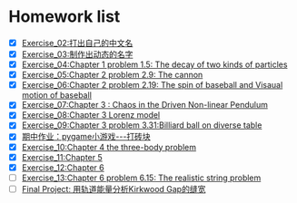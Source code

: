 # Homework list
- [x] [Exercise_02:打出自己的中文名](https://github.com/wzrwisdom/compuational_physics_N2015301020068/tree/master/Exercise_02)
- [x] [Exercise_03:制作出动态的名字](https://github.com/wzrwisdom/compuational_physics_N2015301020068/tree/master/Exercise_03)
- [x] [Exercise_04:Chapter 1 problem 1.5: The decay of two kinds of particles](https://github.com/wzrwisdom/compuational_physics_N2015301020068/blob/master/README(cha1).md)
- [x] [Exercise_05:Chapter 2 problem 2.9: The cannon](https://github.com/wzrwisdom/compuational_physics_N2015301020068/blob/master/README(chap2).md)
- [x] [Exercise_06:Chapter 2 problem 2.19: The spin of baseball and Visaual motion of baseball](https://www.zybuluo.com/mdeditor#917161-full-reader)
- [x] [Exercise_07:Chapter 3 : Chaos in the Driven Non-linear Pendulum](https://www.zybuluo.com/mdeditor#929260-full-reader)
- [x] [Exercise_08:Chapter 3 Lorenz model](https://www.zybuluo.com/mdeditor#full-reader)
- [x] [Exercise_09:Chapter 3 problem 3.31:Billiard ball on diverse table](https://www.zybuluo.com/mdeditor#946551-full-reader)
- [x] [期中作业：pygame小游戏---打砖块](https://github.com/wzrwisdom/compuational_physics_N2015301020068/blob/master/midterm%20homework/www.md)
- [x] [Exercise_10:Chapter 4 the three-body problem](https://github.com/wzrwisdom/compuational_physics_N2015301020068/blob/master/Exercise_10/Exercise_10.md)
- [x] [Exercise_11:Chapter 5 ](https://github.com/wzrwisdom/compuational_physics_N2015301020068/blob/master/Exercise%2011/Exercise11.md)
- [x] [Exercise_12:Chapter 6](https://github.com/wzrwisdom/compuational_physics_N2015301020068/blob/master/Exercise12/Exercise12.md)
- [ ] [Exercise_13:Chapter 6 problem 6.15: The realistic string problem]()
- [ ] [Final Project: 用轨道能量分析Kirkwood Gap的缝宽]()
